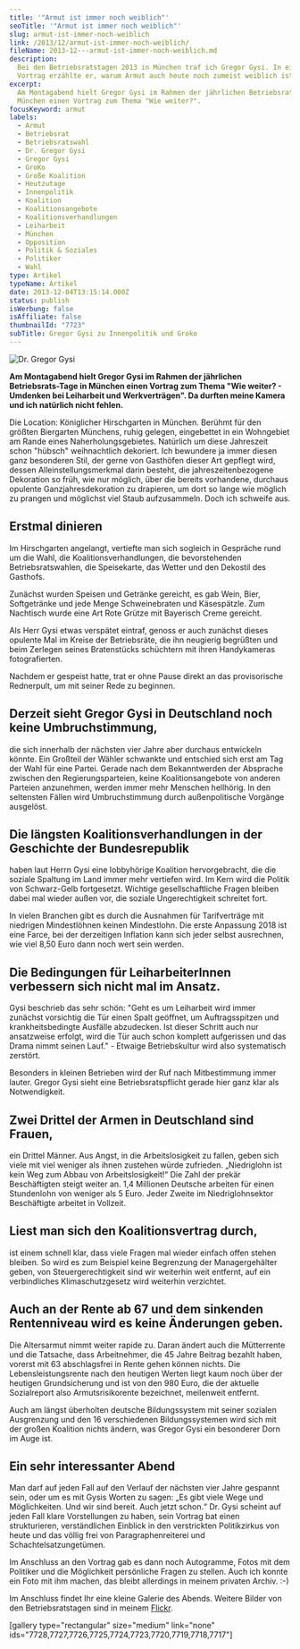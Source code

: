 ```yaml
---
title: '"Armut ist immer noch weiblich"'
seoTitle: '"Armut ist immer noch weiblich"'
slug: armut-ist-immer-noch-weiblich
link: /2013/12/armut-ist-immer-noch-weiblich/
fileName: 2013-12---armut-ist-immer-noch-weiblich.md
description:
  Bei den Betriebsratstagen 2013 in München traf ich Gregor Gysi. In einem
  Vortrag erzählte er, warum Armut auch heute noch zumeist weiblich ist.
excerpt:
  Am Montagabend hielt Gregor Gysi im Rahmen der jährlichen Betriebsrats-Tage in
  München einen Vortrag zum Thema "Wie weiter?".
focusKeyword: armut
labels:
  - Armut
  - Betriebsrat
  - Betriebsratswahl
  - Dr. Gregor Gysi
  - Gregor Gysi
  - GroKo
  - Große Koalition
  - Heutzutage
  - Innenpolitik
  - Koalition
  - Koalitionsangebote
  - Koalitionsverhandlungen
  - Leiharbeit
  - München
  - Opposition
  - Politik & Soziales
  - Politiker
  - Wahl
type: Artikel
typeName: Artikel
date: 2013-12-04T13:15:14.000Z
status: publish
isWerbung: false
isAffiliate: false
thumbnailId: "7723"
subTitle: Gregor Gysi zu Innenpolitik und Groko
---
```


![Dr. Gregor Gysi](http://cardamonchai.files.wordpress.com/2013/12/img_6737.jpg?w=200 "Dr. Gregor Gysi")

<strong>Am Montagabend hielt Gregor Gysi im Rahmen der jährlichen
Betriebsrats-Tage in München einen Vortrag zum Thema "Wie weiter? - Umdenken bei
Leiharbeit und Werkverträgen". Da durften meine Kamera und ich natürlich nicht
fehlen.</strong>

Die Location: Königlicher Hirschgarten in München. Berühmt für den größten
Biergarten Münchens, ruhig gelegen, eingebettet in ein Wohngebiet am Rande eines
Naherholungsgebietes. Natürlich um diese Jahreszeit schon "hübsch" weihnachtlich
dekoriert. Ich bewundere ja immer diesen ganz besonderen Stil, der gerne von
Gasthöfen dieser Art gepflegt wird, dessen Alleinstellungsmerkmal darin besteht,
die jahreszeitenbezogene Dekoration so früh, wie nur möglich, über die bereits
vorhandene, durchaus opulente Ganzjahresdekoration zu drapieren, um dort so
lange wie möglich zu prangen und möglichst viel Staub aufzusammeln. Doch ich
schweife aus.

## Erstmal dinieren

Im Hirschgarten angelangt, vertiefte man sich sogleich in Gespräche rund um die
Wahl, die Koalitionsverhandlungen, die bevorstehenden Betriebsratswahlen, die
Speisekarte, das Wetter und den Dekostil des Gasthofs.

Zunächst wurden Speisen und Getränke gereicht, es gab Wein, Bier, Softgetränke
und jede Menge Schweinebraten und Käsespätzle. Zum Nachtisch wurde eine Art Rote
Grütze mit Bayerisch Creme gereicht.

Als Herr Gysi etwas verspätet eintraf, genoss er auch zunächst dieses opulente
Mal im Kreise der Betriebsräte, die ihn neugierig begrüßten und beim Zerlegen
seines Bratenstücks schüchtern mit ihren Handykameras fotografierten.

Nachdem er gespeist hatte, trat er ohne Pause direkt an das provisorische
Rednerpult, um mit seiner Rede zu beginnen.

## Derzeit sieht Gregor Gysi in Deutschland noch keine Umbruchstimmung,

die sich innerhalb der nächsten vier Jahre aber durchaus entwickeln könnte. Ein
Großteil der Wähler schwankte und entschied sich erst am Tag der Wahl für eine
Partei. Gerade nach dem Bekanntwerden der Absprache zwischen den
Regierungsparteien, keine Koalitionsangebote von anderen Parteien anzunehmen,
werden immer mehr Menschen hellhörig. In den seltensten Fällen wird
Umbruchstimmung durch außenpolitische Vorgänge ausgelöst.

## Die längsten Koalitionsverhandlungen in der Geschichte der Bundesrepublik

haben laut Herrn Gysi eine lobbyhörige Koalition hervorgebracht, die die soziale
Spaltung im Land immer mehr vertiefen wird. Im Kern wird die Politik von
Schwarz-Gelb fortgesetzt. Wichtige gesellschaftliche Fragen bleiben dabei mal
wieder außen vor, die soziale Ungerechtigkeit schreitet fort.

In vielen Branchen gibt es durch die Ausnahmen für Tarifverträge mit niedrigen
Mindestlöhnen keinen Mindestlohn. Die erste Anpassung 2018 ist eine Farce, bei
der derzeitigen Inflation kann sich jeder selbst ausrechnen, wie viel 8,50 Euro
dann noch wert sein werden.

## Die Bedingungen für LeiharbeiterInnen verbessern sich nicht mal im Ansatz.

Gysi beschrieb das sehr schön: "Geht es um Leiharbeit wird immer zunächst
vorsichtig die Tür einen Spalt geöffnet, um Auftragsspitzen und
krankheitsbedingte Ausfälle abzudecken. Ist dieser Schritt auch nur ansatzweise
erfolgt, wird die Tür auch schon komplett aufgerissen und das Drama nimmt seinen
Lauf." - Etwaige Betriebskultur wird also systematisch zerstört.

Besonders in kleinen Betrieben wird der Ruf nach Mitbestimmung immer lauter.
Gregor Gysi sieht eine Betriebsratspflicht gerade hier ganz klar als
Notwendigkeit.

## Zwei Drittel der Armen in Deutschland sind Frauen,

ein Drittel Männer. Aus Angst, in die Arbeitslosigkeit zu fallen, geben sich
viele mit viel weniger als ihnen zustehen würde zufrieden. „Niedriglohn ist kein
Weg zum Abbau von Arbeitslosigkeit!“ Die Zahl der prekär Beschäftigten steigt
weiter an. 1,4 Millionen Deutsche arbeiten für einen Stundenlohn von weniger als
5 Euro. Jeder Zweite im Niedriglohnsektor Beschäftigte arbeitet in Vollzeit.

## Liest man sich den Koalitionsvertrag durch,

ist einem schnell klar, dass viele Fragen mal wieder einfach offen stehen
bleiben. So wird es zum Beispiel keine Begrenzung der Managergehälter geben, von
Steuergerechtigkeit sind wir weiterhin weit entfernt, auf ein verbindliches
Klimaschutzgesetz wird weiterhin verzichtet.

## Auch an der Rente ab 67 und dem sinkenden Rentenniveau wird es keine Änderungen geben.

Die Altersarmut nimmt weiter rapide zu. Daran ändert auch die Mütterrente und
die Tatsache, dass Arbeitnehmer, die 45 Jahre Beitrag bezahlt haben, vorerst mit
63 abschlagsfrei in Rente gehen können nichts. Die Lebensleistungsrente nach den
heutigen Werten liegt kaum noch über der heutigen Grundsicherung und ist von den
980 Euro, die der aktuelle Sozialreport also Armutsrisikorente bezeichnet,
meilenweit entfernt.

Auch am längst überholten deutsche Bildungssystem mit seiner sozialen
Ausgrenzung und den 16 verschiedenen Bildungssystemen wird sich mit der großen
Koalition nichts ändern, was Gregor Gysi ein besonderer Dorn im Auge ist.

## Ein sehr interessanter Abend

Man darf auf jeden Fall auf den Verlauf der nächsten vier Jahre gespannt sein,
oder um es mit Gysis Worten zu sagen: „Es gibt viele Wege und Möglichkeiten. Und
wir sind bereit. Auch jetzt schon.“ Dr. Gysi scheint auf jeden Fall klare
Vorstellungen zu haben, sein Vortrag bat einen strukturieren, verständlichen
Einblick in den verstrickten Politikzirkus von heute und das völlig frei von
Paragraphenreiterei und Schachtelsatzungetümen.

Im Anschluss an den Vortrag gab es dann noch Autogramme, Fotos mit dem Politiker
und die Möglichkeit persönliche Fragen zu stellen. Auch ich konnte ein Foto mit
ihm machen, das bleibt allerdings in meinem privaten Archiv. :-)

Im Anschluss findet Ihr eine kleine Galerie des Abends. Weitere Bilder von den
Betriebsratstagen sind in meinem
[Flickr](http://www.flickr.com/photos/99929697@N07/sets/72157638324029183/).

[gallery type="rectangular" size="medium" link="none"
ids="7728,7727,7726,7725,7724,7723,7720,7719,7718,7717"]
